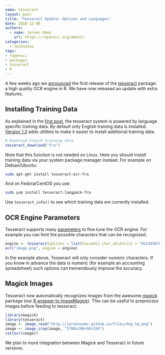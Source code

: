 ```yaml
---
name: tesseract
layout: post
title: "Tesseract Update: Options and Languages"
date: 2016-12-08
authors:
  - name: Jeroen Ooms
    url: https://ropensci.org/about/
categories:
  - technotes
tags:
- ropensci
- packages
- tesseract
- R
---
```


A few weeks ago we [announced](https://ropensci.org/blog/blog/2016/11/16/tesseract) the first release of the [tesseract](https://cran.r-project.org/web/packages/tesseract/index.html) package: a high quality OCR engine in R. We have now released an update with extra features.

## Installing Training Data

As explained in the [first post](https://ropensci.org/blog/blog/2016/11/16/tesseract), the tesseract system is powered by language specific training data. By default only English training data is installed. [Version 1.3](https://cran.r-project.org/web/packages/tesseract/index.html) adds utilities to make it easier to install additional training data.

```r
# Download French training data
tesseract_download("fra")
```

Note that this function is not needed on Linux. Here you should install training data via your system package manager instead. For example on Debian/Ubuntu:

```sh
sudo apt-get install tesseract-ocr-fra
```

And on Fedora/CentOS you use:

```sh
sudo yum install tesseract-langpack-fra
```

Use `tesseract_info()` to see which training data are currently installed.

## OCR Engine Parameters

Tesseract supports many [parameters](http://www.sk-spell.sk.cx/tesseract-ocr-parameters-in-302-version) to fine tune the OCR engine. For example you can limit the possible characters that can be recognized.

```r
engine <- tesseract(options = list(tessedit_char_whitelist = "0123456789"))
ocr("image.png", engine = engine)
```

In the example above, Tesseract will only consider numeric characters. If you know in advance the data is numeric (for example an accounting spreadsheet) such options can tremendously improve the accuracy.


## Magick Images

Tesseract now automatically recognizes images from the awesome [magick](https://cran.r-project.org/web/packages/magick/index.html) package (our [R wrapper to ImageMagick](https://ropensci.org/blog/blog/2016/08/23/z-magick-release)). This can be useful to preprocess images before feeding to tesseract.

```r
library(magick)
library(tesseract)
image <- image_read("http://jeroenooms.github.io/files/dog_hq.png")
image <- image_crop(image, "1700x100+50+150")
cat(ocr(image))
```

We plan to more integration between Magick and Tesseract in future versions.
